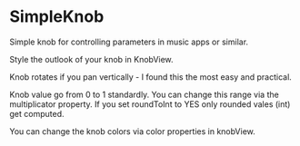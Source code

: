 SimpleKnob
==========

Simple knob for controlling parameters in music apps or similar.

Style the outlook of your knob in KnobView.

Knob rotates if you pan vertically - I found this the most easy and practical.

Knob value go from 0 to 1 standardly. You can change this range via the multiplicator property.
If you set roundToInt to YES only rounded vales (int) get computed.

You can change the knob colors via color properties in knobView.
